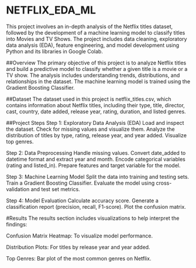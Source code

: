 # NETFLIX_EDA_ML

This project involves an in-depth analysis of the Netflix titles dataset, followed by the development of a machine learning model to classify titles into Movies and TV Shows. The project includes data cleaning, exploratory data analysis (EDA), feature engineering, and model development using Python and its libraries in Google Colab.

##Overview
The primary objective of this project is to analyze Netflix titles and build a predictive model to classify whether a given title is a movie or a TV show. The analysis includes understanding trends, distributions, and relationships in the dataset. The machine learning model is trained using the Gradient Boosting Classifier.

##Dataset
The dataset used in this project is netflix_titles.csv, which contains information about Netflix titles, including their type, title, director, cast, country, date added, release year, rating, duration, and listed genres.

##Project Steps
Step 1: Exploratory Data Analysis (EDA)
Load and inspect the dataset.
Check for missing values and visualize them.
Analyze the distribution of titles by type, rating, release year, and year added.
Visualize top genres.

Step 2: Data Preprocessing
Handle missing values.
Convert date_added to datetime format and extract year and month.
Encode categorical variables (rating and listed_in).
Prepare features and target variable for the model.

Step 3: Machine Learning Model
Split the data into training and testing sets.
Train a Gradient Boosting Classifier.
Evaluate the model using cross-validation and test set metrics.

Step 4: Model Evaluation
Calculate accuracy score.
Generate a classification report (precision, recall, F1-score).
Plot the confusion matrix.

#Results
The results section includes visualizations to help interpret the findings:

Confusion Matrix Heatmap: To visualize model performance.

Distribution Plots: For titles by release year and year added.

Top Genres: Bar plot of the most common genres on Netflix.
